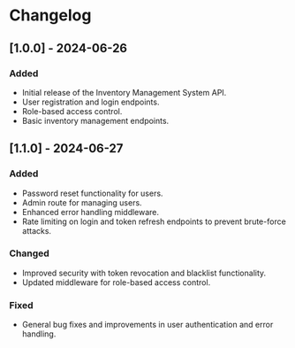 # Changelog

## [1.0.0] - 2024-06-26
### Added
- Initial release of the Inventory Management System API.
- User registration and login endpoints.
- Role-based access control.
- Basic inventory management endpoints.

## [1.1.0] - 2024-06-27
### Added
- Password reset functionality for users.
- Admin route for managing users.
- Enhanced error handling middleware.
- Rate limiting on login and token refresh endpoints to prevent brute-force attacks.

### Changed
- Improved security with token revocation and blacklist functionality.
- Updated middleware for role-based access control.

### Fixed
- General bug fixes and improvements in user authentication and error handling.
